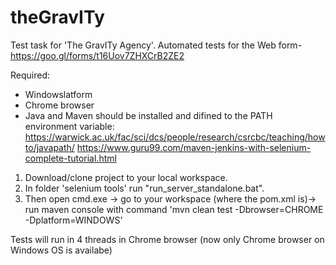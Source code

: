 # theGravITy
Test task for 'The GravITy Agency'. Automated tests for the Web form- https://goo.gl/forms/t16Uov7ZHXCrB2ZE2

Required:
- Windowslatform
- Chrome browser
- Java and Maven should be installed and difined to the PATH environment variable: 
     https://warwick.ac.uk/fac/sci/dcs/people/research/csrcbc/teaching/howto/javapath/
     https://www.guru99.com/maven-jenkins-with-selenium-complete-tutorial.html
 


1) Download/clone project to your local workspace.
2) In folder 'selenium tools' run "run_server_standalone.bat". 
3) Then open cmd.exe -> go to your workspace (where the pom.xml is)-> run maven console with command 'mvn clean test -Dbrowser=CHROME -Dplatform=WINDOWS'

Tests will run in 4 threads in Chrome browser (now only Chrome browser on Windows OS is availabe)
